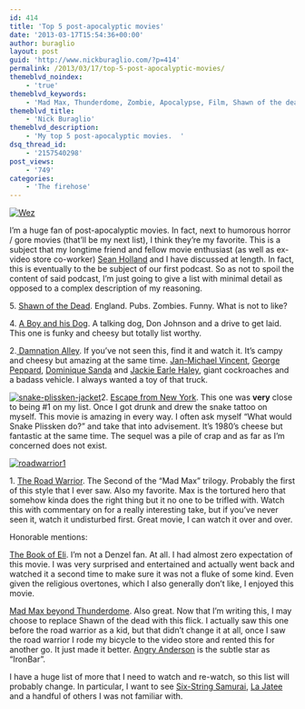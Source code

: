 ```yaml
---
id: 414
title: 'Top 5 post-apocalyptic movies'
date: '2013-03-17T15:54:36+00:00'
author: buraglio
layout: post
guid: 'http://www.nickburaglio.com/?p=414'
permalink: /2013/03/17/top-5-post-apocalyptic-movies/
themeblvd_noindex:
    - 'true'
themeblvd_keywords:
    - 'Mad Max, Thunderdome, Zombie, Apocalypse, Film, Shawn of the dead, Snake Plissken, Damnation Alley, Jackie Earle Haley,  A Boy and his Dog, Jan-Michael Vincent, Six-String Samurai, La Jatee'
themeblvd_title:
    - 'Nick Buraglio'
themeblvd_description:
    - 'My top 5 post-apocalyptic movies.  '
dsq_thread_id:
    - '2157540298'
post_views:
    - '749'
categories:
    - 'The firehose'
---
```


[![Wez](http://www.nickburaglio.com/wp-content/uploads/2013/03/Wez-300x198.jpg)](http://www.nickburaglio.com/wp-content/uploads/2013/03/Wez.jpg)

I’m a huge fan of post-apocalyptic movies. In fact, next to humorous horror / gore movies (that’ll be my next list), I think they’re my favorite. This is a subject that my longtime friend and fellow movie enthusiast (as well as ex-video store co-worker) [Sean Holland](https://twitter.com/SeanMHolland) and I have discussed at length. In fact, this is eventually to the be subject of our first podcast. So as not to spoil the content of said podcast, I’m just going to give a list with minimal detail as opposed to a complex description of my reasoning.

5\. [Shawn of the Dead](http://www.imdb.com/title/tt0365748/?ref_=fn_al_tt_2). England. Pubs. Zombies. Funny. What is not to like?

4\. [A Boy and his Dog](http://www.imdb.com/title/tt0072730/). A talking dog, Don Johnson and a drive to get laid. This one is funky and cheesy but totally list worthy.

2.[ Damnation Alley](http://www.imdb.com/title/tt0075909/?ref_=fn_al_tt_1). If you’ve not seen this, find it and watch it. It’s campy and cheesy but amazing at the same time. [Jan-Michael Vincent](http://www.imdb.com/name/nm0001821/?ref_=tt_ov_st), [George Peppard](http://www.imdb.com/name/nm0000577/?ref_=tt_ov_st), [Dominique Sanda](http://www.imdb.com/name/nm0761212/?ref_=tt_ov_st) and [Jackie Earle Haley](http://www.imdb.com/name/nm0355097/), giant cockroaches and a badass vehicle. I always wanted a toy of that truck.

[![snake-plissken-jacket](http://www.nickburaglio.com/wp-content/uploads/2013/03/snake-plissken-jacket.jpg)](http://www.nickburaglio.com/wp-content/uploads/2013/03/snake-plissken-jacket.jpg)2. [Escape from New York](http://www.imdb.com/title/tt0082340/). This one was **very** close to being #1 on my list. Once I got drunk and drew the snake tattoo on myself. This movie is amazing in every way. I often ask myself “What would Snake Plissken do?” and take that into advisement. It’s 1980’s cheese but fantastic at the same time. The sequel was a pile of crap and as far as I’m concerned does not exist.

[![roadwarrior1](http://www.nickburaglio.com/wp-content/uploads/2013/03/roadwarrior1-300x197.jpg)](http://www.nickburaglio.com/wp-content/uploads/2013/03/roadwarrior1.jpg)

1\. [The Road Warrior](http://www.imdb.com/title/tt0082694/). The Second of the “Mad Max” trilogy. Probably the first of this style that I ever saw. Also my favorite. Max is the tortured hero that somehow kinda does the right thing but it no one to be trifled with. Watch this with commentary on for a really interesting take, but if you’ve never seen it, watch it undisturbed first. Great movie, I can watch it over and over.

Honorable mentions:

[The Book of Eli](http://www.imdb.com/title/tt1037705/). I’m not a Denzel fan. At all. I had almost zero expectation of this movie. I was very surprised and entertained and actually went back and watched it a second time to make sure it was not a fluke of some kind. Even given the religious overtones, which I also generally don’t like, I enjoyed this movie.

[Mad Max beyond Thunderdome](http://www.imdb.com/title/tt0089530/?ref_=sr_1). Also great. Now that I’m writing this, I may choose to replace Shawn of the dead with this flick. I actually saw this one before the road warrior as a kid, but that didn’t change it at all, once I saw the road warrior I rode my bicycle to the video store and rented this for another go. It just made it better. [Angry Anderson](http://www.imdb.com/name/nm0026353/?ref_=tt_cl_t8) is the subtle star as “IronBar”.

I have a huge list of more that I need to watch and re-watch, so this list will probably change. In particular, I want to see [Six-String Samurai](http://www.imdb.com/title/tt0118736/), [La Jatee](http://www.imdb.com/title/tt0056119/?ref_=sr_1) and a handful of others I was not familiar with.